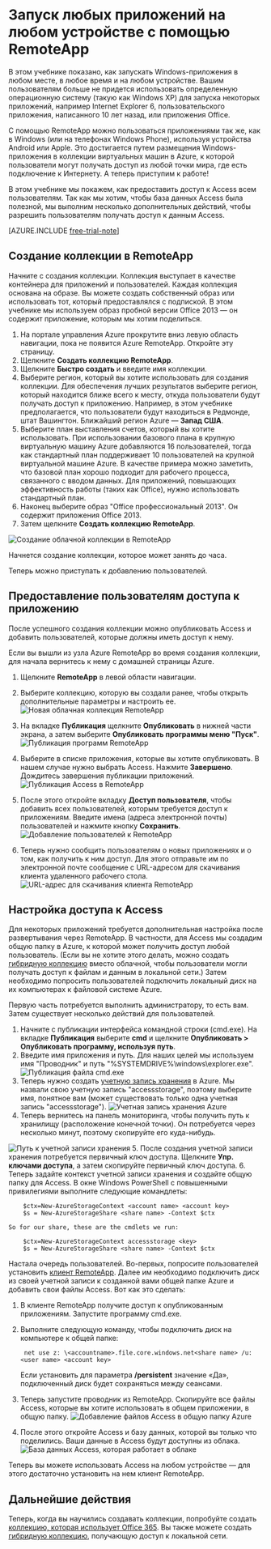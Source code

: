 <properties
   pageTitle="Запуск любых приложений на любом устройстве с помощью RemoteApp"
   description="Узнайте, как опубликовать любое приложение для своих пользователей с помощью RemoteApp."
   services="remoteapp"
   documentationCenter=""
   authors="lizap"
   manager="mbaldwin"
   editor=""/>

<tags
   ms.service="remoteapp"
   ms.devlang="na"
   ms.topic="hero-article"
   ms.tgt_pltfrm="na"
   ms.workload="compute"
   ms.date="05/28/2015"
   ms.author="elizapo"/>

# Запуск любых приложений на любом устройстве с помощью RemoteApp

В этом учебнике показано, как запускать Windows-приложения в любом месте, в любое время и на любом устройстве. Вашим пользователям больше не придется использовать определенную операционную систему (такую как Windows XP) для запуска некоторых приложений, например Internet Explorer 6, пользовательского приложения, написанного 10 лет назад, или приложения Office.

С помощью RemoteApp можно пользоваться приложениями так же, как в Windows (или на телефонах Windows Phone), используя устройства Android или Apple. Это достигается путем размещения Windows-приложения в коллекции виртуальных машин в Azure, к которой пользователи могут получать доступ из любой точки мира, где есть подключение к Интернету. А теперь приступим к работе!

В этом учебнике мы покажем, как предоставить доступ к Access всем пользователям. Так как мы хотим, чтобы база данных Access была полезной, мы выполним несколько дополнительных действий, чтобы разрешить пользователям получать доступ к данным Access.

[AZURE.INCLUDE [free-trial-note](../../includes/free-trial-note.md)]


## Создание коллекции в RemoteApp

Начните с создания коллекции. Коллекция выступает в качестве контейнера для приложений и пользователей. Каждая коллекция основана на образе. Вы можете создать собственный образ или использовать тот, который предоставлялся с подпиской. В этом учебнике мы используем образ пробной версии Office 2013 — он содержит приложение, которым мы хотим поделиться.

1. На портале управления Azure прокрутите вниз левую область навигации, пока не появится Azure RemoteApp. Откройте эту страницу.
2. Щелкните **Создать коллекцию RemoteApp**.
3. Щелкните **Быстро создать** и введите имя коллекции.
4. Выберите регион, который вы хотите использовать для создания коллекции. Для обеспечения лучших результатов выберите регион, который находится ближе всего к месту, откуда пользователи будут получать доступ к приложению. Например, в этом учебнике предполагается, что пользователи будут находиться в Редмонде, штат Вашингтон. Ближайший регион Azure — **Запад США**.
5. Выберите план выставления счетов, который вы хотите использовать. При использовании базового плана в крупную виртуальную машину Azure добавляются 16 пользователей, тогда как стандартный план поддерживает 10 пользователей на крупной виртуальной машине Azure. В качестве примера можно заметить, что базовой план хорошо подходит для рабочего процесса, связанного с вводом данных. Для приложений, повышающих эффективность работы (таких как Office), нужно использовать стандартный план.
6. Наконец выберите образ "Office профессиональный 2013". Он содержит приложения Office 2013.  
7. Затем щелкните **Создать коллекцию RemoteApp**.

![Создание облачной коллекции в RemoteApp](./media/remoteapp-anyapp/ra-anyappcreatecollection.png)

Начнется создание коллекции, которое может занять до часа.

Теперь можно приступать к добавлению пользователей.

## Предоставление пользователям доступа к приложению

После успешного создания коллекции можно опубликовать Access и добавить пользователей, которые должны иметь доступ к нему.

Если вы вышли из узла Azure RemoteApp во время создания коллекции, для начала вернитесь к нему с домашней страницы Azure.

1. Щелкните **RemoteApp** в левой области навигации.
2. Выберите коллекцию, которую вы создали ранее, чтобы открыть дополнительные параметры и настроить ее. ![Новая облачная коллекция RemoteApp](./media/remoteapp-anyapp/ra-anyappcollection.png)
3. На вкладке **Публикация** щелкните **Опубликовать** в нижней части экрана, а затем выберите **Опубликовать программы меню "Пуск"**. ![Публикация программ RemoteApp](./media/remoteapp-anyapp/ra-anyapppublish.png)
4. Выберите в списке приложения, которые вы хотите опубликовать. В нашем случае нужно выбрать Access. Нажмите **Завершено**. Дождитесь завершения публикации приложений. ![Публикация Access в RemoteApp](./media/remoteapp-anyapp/ra-anyapppublishaccess.png)


1. После этого откройте вкладку **Доступ пользователя**, чтобы добавить всех пользователей, которым требуется доступ к приложениям. Введите имена (адреса электронной почты) пользователей и нажмите кнопку **Сохранить**. ![Добавление пользователей к RemoteApp](./media/remoteapp-anyapp/ra-anyappaddusers.png)


1. Теперь нужно сообщить пользователям о новых приложениях и о том, как получить к ним доступ. Для этого отправьте им по электронной почте сообщение с URL-адресом для скачивания клиента удаленного рабочего стола. ![URL-адрес для скачивания клиента RemoteApp](./media/remoteapp-anyapp/ra-anyappurl.png)

## Настройка доступа к Access

Для некоторых приложений требуется дополнительная настройка после развертывания через RemoteApp. В частности, для Access мы создадим общую папку в Azure, к которой может получить доступ любой пользователь. (Если вы не хотите этого делать, можно создать [гибридную коллекцию](remoteapp-create-hybrid-deployment.md) вместо облачной, чтобы пользователи могли получать доступ к файлам и данным в локальной сети.) Затем необходимо попросить пользователей подключить локальный диск на их компьютерах к файловой системе Azure.

Первую часть потребуется выполнить администратору, то есть вам. Затем существует несколько действий для пользователей.

1. Начните с публикации интерфейса командной строки (cmd.exe). На вкладке **Публикация** выберите **cmd** и щелкните **Опубликовать > Опубликовать программу, используя путь**.
2. Введите имя приложения и путь. Для наших целей мы используем имя "Проводник" и путь "%SYSTEMDRIVE%\\windows\\explorer.exe". ![Публикация файла cmd.exe](./media/remoteapp-anyapp/ra-publishcmd.png)
3. Теперь нужно создать [учетную запись хранения](../storage-create-storage-account.md) в Azure. Мы назвали свою учетную запись "accessstorage", поэтому выберите имя, понятное вам (может существовать только одна учетная запись "accessstorage"). ![Учетная запись хранения Azure](./media/remoteapp-anyapp/ra-anyappazurestorage.png)
4. Теперь вернитесь на панель мониторинга, чтобы получить путь к хранилищу (расположение конечной точки). Он потребуется через несколько минут, поэтому скопируйте его куда-нибудь.

![Путь к учетной записи хранения](./media/remoteapp-anyapp/ra-anyappstoragelocation.png) 5. После создания учетной записи хранения потребуется первичный ключ доступа. Щелкните **Упр. ключами доступа**, а затем скопируйте первичный ключ доступа. 6. Теперь задайте контекст учетной записи хранения и создайте общую папку для Access. В окне Windows PowerShell с повышенными привилегиями выполните следующие командлеты:

        $ctx=New-AzureStorageContext <account name> <account key>
    	$s = New-AzureStorageShare <share name> -Context $ctx

	So for our share, these are the cmdlets we run:

	    $ctx=New-AzureStorageContext accessstorage <key>
    	$s = New-AzureStorageShare <share name> -Context $ctx


Настала очередь пользователей. Во-первых, попросите пользователей установить [клиент RemoteApp](remoteapp-clients.md). Далее им необходимо подключить диск из своей учетной записи к созданной вами общей папке Azure и добавить свои файлы Access. Вот как это сделать:

1. В клиенте RemoteApp получите доступ к опубликованным приложениям. Запустите программу cmd.exe.
2. Выполните следующую команду, чтобы подключить диск на компьютере к общей папке:

		net use z: \<accountname>.file.core.windows.net<share name> /u:<user name> <account key>

	Если установить для параметра **/persistent** значение «Да», подключенный диск будет сохраняться между сеансами.
1. Теперь запустите проводник из RemoteApp. Скопируйте все файлы Access, которые вы хотите использовать в общем приложении, в общую папку. ![Добавление файлов Access в общую папку Azure](./media/remoteapp-anyapp/ra-anyappuseraccess.png)
1. После этого откройте Access и базу данных, которой вы только что поделились. Ваши данные в Access будут доступны из облака. ![База данных Access, которая работает в облаке](./media/remoteapp-anyapp/ra-anyapprunningaccess.png)

Теперь вы можете использовать Access на любом устройстве — для этого достаточно установить на нем клиент RemoteApp.

<!--Every topic should have next steps and links to the next logical set of content to keep the customer engaged-->
## Дальнейшие действия

Теперь, когда вы научились создавать коллекции, попробуйте создать [коллекцию, которая использует Office 365](remoteapp-tutorial-o365anywhere.md). Вы также можете создать [гибридную коллекцию](remoteapp-create-hybrid-deployment.md), получающую доступ к локальной сети.

<!--Image references-->

<!---HONumber=July15_HO2-->